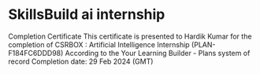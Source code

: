 # SkillsBuild ai internship

Completion Certificate
This certificate is presented to
Hardik Kumar
for the completion of
CSRBOX : Artificial Intelligence Internship
(PLAN-F184FC6DDD98)
According to the Your Learning Builder - Plans system of record
Completion date: 29 Feb 2024 (GMT)